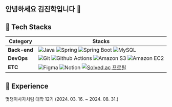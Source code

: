 ## 안녕하세요 김진학입니다 👋
    
## 🌱 Tech Stacks

| Category               | Stacks |
|------------------------|--------|
| **Back-end**           | ![Java](https://img.shields.io/badge/Java-ED8B00?style=for-the-badge&logo=openjdk&logoColor=white) ![Spring](https://img.shields.io/badge/Spring-6DB33F?style=for-the-badge&logo=Spring&logoColor=white) ![Spring Boot](https://img.shields.io/badge/Spring%20Boot-6DB33F?style=for-the-badge&logo=Spring%20Boot&logoColor=white) ![MySQL](https://img.shields.io/badge/MySQL-4479A1?style=for-the-badge&logo=MySQL&logoColor=white) |
| **DevOps**     |  ![Git](https://img.shields.io/badge/Git-F05032?style=for-the-badge&logo=Git&logoColor=white) ![Github Actions](https://img.shields.io/badge/-GitHub%20Actions-333333?style=for-the-badge&logo=github-actions) ![Amazon S3](https://img.shields.io/badge/AWS%20S3-569A31?style=for-the-badge&logo=AWS%20S3&logoColor=white) ![Amazon EC2](https://img.shields.io/badge/AWS%20EC2-232F3E?style=for-the-badge&logo=AWS%20EC2&logoColor=white)|
| **ETC** | ![Figma](https://img.shields.io/badge/Figma-F24E1E?style=for-the-badge&logo=Figma&logoColor=white) ![Notion](https://img.shields.io/badge/Notion-000000?style=for-the-badge&logo=Notion&logoColor=white) [![Solved.ac 프로필](http://mazassumnida.wtf/api/mini/generate_badge?boj=pingu99)](https://solved.ac/pingu99) |


## 🔭 Experience
멋쟁이사자처럼 대학 12기 (2024. 03. 16. ~ 2024. 08. 31.)
    
<!--
**iampingu99/iampingu99** is a ✨ _special_ ✨ repository because its `README.md` (this file) appears on your GitHub profile.

Here are some ideas to get you started:

- 🔭 I’m currently working on ...
- 🌱 I’m currently learning ...
- 👯 I’m looking to collaborate on ...
- 🤔 I’m looking for help with ...
- 💬 Ask me about ...
- 📫 How to reach me: ...
- 😄 Pronouns: ...
- ⚡ Fun fact: ...
-->
